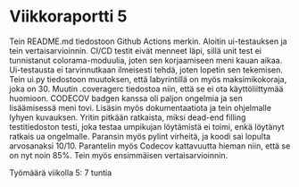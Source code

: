# Viikkoraportti 5

Tein README.md tiedostoon Github Actions merkin. Aloitin ui-testauksen ja tein vertaisarvioinnin. CI/CD testit eivät menneet läpi, sillä unit test ei tunnistanut colorama-moduulia, joten sen korjaamiseen meni kauan aikaa. Ui-testausta ei tarvinnutkaan ilmeisesti tehdä, joten lopetin sen tekemisen. Tein ui.py tiedostoon muutoksen, että labyrintillä on myös maksimikokoraja, joka on 30. Muutin .coveragerc tiedostoa niin, että se ei ota käyttöliittymää huomioon. CODECOV badgen kanssa oli paljon ongelmia ja sen lisäämisessä meni tovi. Lisäsin myös dokumentaatiota ja tein ohjelmalle lyhyen kuvauksen. Yritin pitkään ratkaista, miksi dead-end filling testitiedoston testi, joka testaa umpikujan löytämistä ei toimi, enkä löytänyt ratkais ua ongelmalle. Paransin myös pylint virheitä, ja koodi sai lopulta arvosanaksi 10/10. Parantelin myös Codecov kattavuutta hieman niin, että se on nyt noin 85%. Tein myös ensimmäisen vertaisarvioinnin.

Työmäärä viikolla 5: 7 tuntia